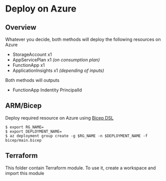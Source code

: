 # Deploy on Azure
## Overview
Whatever you decide, both methods will deploy the following resources on Azure
* StorageAccount x1
* AppServicePlan x1 *(on consumption plan)*
* FunctionApp x1
* ApplicationInsights x1 *(depending of inputs)*

Both methods will outputs
* FunctionApp Indentity PrincipalId
## ARM/Bicep
Deploy required resource on Azure using [Bicep DSL](https://github.com/azure/bicep)
```console
$ export RG_NAME=
$ export DEPLOYMENT_NAME=
$ az deployment group create -g $RG_NAME -n $DEPLOYMENT_NAME -f bicep/main.bicep
```
## Terraform
This folder contain Terraform module. To use it, create a workspace and import this module